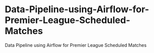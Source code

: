 # Data-Pipeline-using-Airflow-for-Premier-League-Scheduled-Matches
 Data Pipeline using Airflow for Premier League Scheduled Matches
